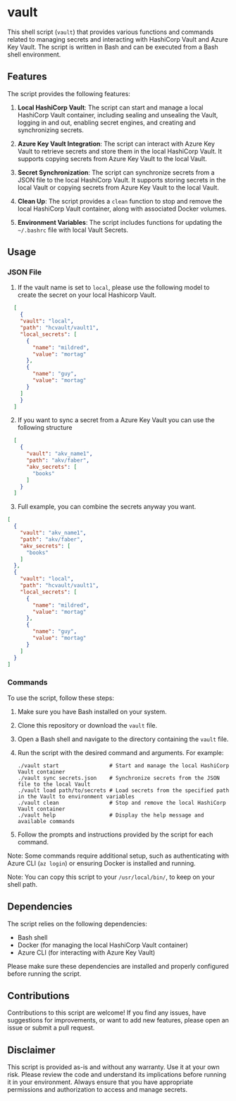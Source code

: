 # vault

This shell script (`vault`) that provides various functions and commands related to managing secrets and interacting with HashiCorp Vault and Azure Key Vault. The script is written in Bash and can be executed from a Bash shell environment.

## Features

The script provides the following features:

1. **Local HashiCorp Vault**: The script can start and manage a local HashiCorp Vault container, including sealing and unsealing the Vault, logging in and out, enabling secret engines, and creating and synchronizing secrets.

2. **Azure Key Vault Integration**: The script can interact with Azure Key Vault to retrieve secrets and store them in the local HashiCorp Vault. It supports copying secrets from Azure Key Vault to the local Vault.

3. **Secret Synchronization**: The script can synchronize secrets from a JSON file to the local HashiCorp Vault. It supports storing secrets in the local Vault or copying secrets from Azure Key Vault to the local Vault.

4. **Clean Up**: The script provides a `clean` function to stop and remove the local HashiCorp Vault container, along with associated Docker volumes.

5. **Environment Variables**: The script includes functions for updating the `~/.bashrc` file with local Vault Secrets.

## Usage

### JSON File

1. If the vault name is set to `local`, please use the following model to create the secret on your local Hashicorp Vault.
  ```json
    [
      {
      "vault": "local",
      "path": "hcvault/vault1",
      "local_secrets": [
        {
          "name": "mildred",
          "value": "mortag"
        },
        {
          "name": "guy",
          "value": "mortag"
        }
      ]
      }
    ]
  ```

2. If you want to sync a secret from a Azure Key Vault you can use the following structure

  ```json
    [
      {
        "vault": "akv_name1",
        "path": "akv/faber",
        "akv_secrets": [
          "books"
        ]
      }
    ]
  ```

3. Full example, you can combine the secrets anyway you want.
  ```json
  [
    {
      "vault": "akv_name1",
      "path": "akv/faber",
      "akv_secrets": [
        "books"
      ]
    },
    {
      "vault": "local",
      "path": "hcvault/vault1",
      "local_secrets": [
        {
          "name": "mildred",
          "value": "mortag"
        },
        {
          "name": "guy",
          "value": "mortag"
        }
      ]
    }
  ]
  ```

### Commands

To use the script, follow these steps:

1. Make sure you have Bash installed on your system.

2. Clone this repository or download the `vault` file.

3. Open a Bash shell and navigate to the directory containing the `vault` file.

4. Run the script with the desired command and arguments. For example:

   ```shell
   ./vault start                # Start and manage the local HashiCorp Vault container
   ./vault sync secrets.json    # Synchronize secrets from the JSON file to the local Vault
   ./vault load path/to/secrets # Load secrets from the specified path in the Vault to environment variables
   ./vault clean                # Stop and remove the local HashiCorp Vault container
   ./vault help                 # Display the help message and available commands
   ```

5. Follow the prompts and instructions provided by the script for each command.

Note: Some commands require additional setup, such as authenticating with Azure CLI (`az login`) or ensuring Docker is installed and running.

Note:
You can copy this script to your `/usr/local/bin/`, to keep on your shell path.

## Dependencies

The script relies on the following dependencies:

- Bash shell
- Docker (for managing the local HashiCorp Vault container)
- Azure CLI (for interacting with Azure Key Vault)

Please make sure these dependencies are installed and properly configured before running the script.

## Contributions

Contributions to this script are welcome! If you find any issues, have suggestions for improvements, or want to add new features, please open an issue or submit a pull request.

## Disclaimer

This script is provided as-is and without any warranty. Use it at your own risk. Please review the code and understand its implications before running it in your environment. Always ensure that you have appropriate permissions and authorization to access and manage secrets.
